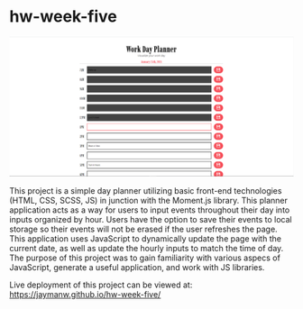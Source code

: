 # hw-week-five

![photo of work day planner application](hw-week-five-demo.PNG "Project photo")

This project is a simple day planner utilizing basic front-end technologies (HTML, CSS, SCSS, JS) in junction with the Moment.js library. This planner application acts as a way for users to input events throughout their day into inputs organized by hour. Users have the option to save their events to local storage so their events will not be erased if the user refreshes the page. This application uses JavaScript to dynamically update the page with the current date, as well as update the hourly inputs to match the time of day. The purpose of this project was to gain familiarity with various aspecs of JavaScript, generate a useful application, and work with JS libraries.

Live deployment of this project can be viewed at: https://jaymanw.github.io/hw-week-five/